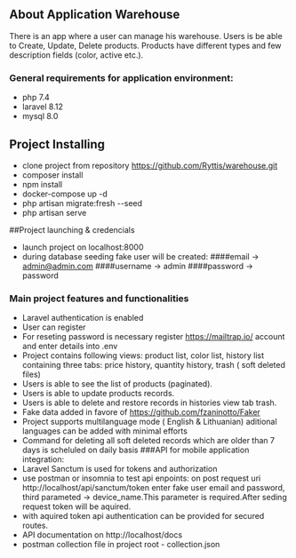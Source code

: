 ## About Application Warehouse

There is an app where a user can manage his warehouse. Users is be able to Create, Update, Delete products. Products  have different types and few description fields (color, active etc.).



### General requirements for application environment:
- php 7.4
- laravel 8.12
- mysql 8.0

## Project Installing

- clone project from repository   https://github.com/Ryttis/warehouse.git
- composer install
- npm install
- docker-compose up -d
- php artisan migrate:fresh --seed
- php artisan serve

##Project launching & credencials

- launch project on localhost:8000
- during database seeding fake user will be created:
####email -> admin@admin.com
####username -> admin
####password -> password

### Main project features and functionalities
- Laravel authentication is enabled
- User can register 
- For reseting password is necessary register  https://mailtrap.io/ account and enter details into .env
- Project contains following views: product list, color list, history list containing three tabs: price history, quantity history, trash ( soft deleted files)
- Users is able to see the list of products (paginated).
- Users is able to update products records.
- Users is able to delete and restore  records in histories view tab trash.
- Fake data added in favore of https://github.com/fzaninotto/Faker
- Project supports multilanguage mode ( English & Lithuanian) aditional languages can be added with minimal efforts
- Command for deleting all soft deleted records which are older than 7 days is scheluled on daily basis
###API for mobile application integration:
- Laravel Sanctum is used for tokens and authorization
- use postman or insomnia to test api enpoints:
on post request uri http://localhost/api/sanctum/token enter fake user email and password, third parameted -> device_name.This parameter is required.After seding request token will be aquired.
- with aquired token api authentication   can be provided for secured routes.
- API documentation on http://localhost/docs
- postman collection file in project root - collection.json



